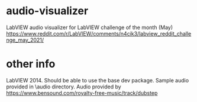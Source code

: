 # audio-visualizer
LabVIEW audio visualizer for LabVIEW challenge of the month (May)
https://www.reddit.com/r/LabVIEW/comments/n4cik3/labview_reddit_challenge_may_2021/

# other info
LabVIEW 2014. Should be able to use the base dev package.
Sample audio provided in \audio directory.
Audio provided by https://www.bensound.com/royalty-free-music/track/dubstep